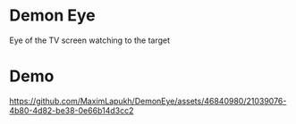 Demon Eye
=======
Eye of the TV screen watching to the target

Demo
=======
https://github.com/MaximLapukh/DemonEye/assets/46840980/21039076-4b80-4d82-be38-0e66b14d3cc2

